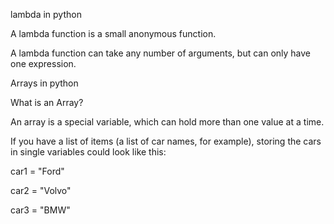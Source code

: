 lambda in python

A lambda function is a small anonymous function.

A lambda function can take any number of arguments, but can only have one expression.


Arrays in python

What is an Array?

An array is a special variable, which can hold more than one value at a time.

If you have a list of items (a list of car names, for example), storing the cars in single variables could look like this:

car1 = "Ford"

car2 = "Volvo"

car3 = "BMW"
